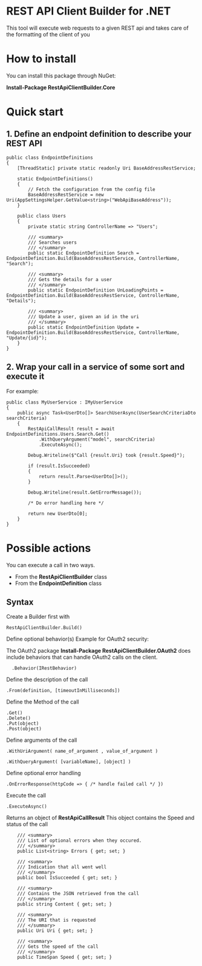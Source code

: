 # REST API Client Builder for .NET

This tool will execute web requests to a given REST api and takes care of the formatting of the client of you

# How to install

You can install this package through NuGet:

**Install-Package RestApiClientBuilder.Core**

# Quick start

## 1. Define an endpoint definition to describe your REST API

    public class EndpointDefinitions
    {
        [ThreadStatic] private static readonly Uri BaseAddressRestService;

        static EndpointDefinitions()
        {
            // Fetch the configuration from the config file
            BaseAddressRestService = new Uri(AppSettingsHelper.GetValue<string>("WebApiBaseAddress"));
        }

        public class Users
        {
            private static string ControllerName => "Users";

            /// <summary>
            /// Searches users
            /// </summary>
            public static EndpointDefinition Search = EndpointDefinition.Build(BaseAddressRestService, ControllerName, "Search");

            /// <summary>
            /// Gets the details for a user
            /// </summary>
            public static EndpointDefinition UnLoadingPoints = EndpointDefinition.Build(BaseAddressRestService, ControllerName, "Details");
            
            /// <summary>
            /// Update a user, given an id in the uri
            /// </summary>
            public static EndpointDefinition Update = EndpointDefinition.Build(BaseAddressRestService, ControllerName, "Update/{id}");
        }
    }

## 2. Wrap your call in a service of some sort and execute it

For example:

    public class MyUserService : IMyUserService
    {
        public async Task<UserDto[]> SearchUserAsync(UserSearchCriteriaDto searchCriteria)
        {
            RestApiCallResult result = await EndpointDefinitions.Users.Search.Get()
                .WithQueryArgument("model", searchCriteria)
                .ExecuteAsync();

            Debug.Writeline($"Call {result.Uri} took {result.Speed}");

            if (result.IsSucceeded)
            {
                return result.Parse<UserDto[]>();
            }

            Debug.Writeline(result.GetErrorMessage());
            
            /* Do error handling here */

            return new UserDto[0];
        }
    }

# Possible actions

You can execute a call in two ways.
* From the **RestApiClientBuilder** class
* From the **EndpointDefinition** class

## Syntax

Create a Builder first with

    RestApiClientBuilder.Build()

Define optional behavior(s)
  Example for OAuth2 security:
  
  The OAuth2 package **Install-Package RestApiClientBuilder.OAuth2** does include behaviors that can handle OAuth2 calls on the client.

      .Behavior(IRestBehavior)
    
Define the description of the call

    .From(definition, [timeoutInMilliseconds])

Define the Method of the call

    .Get()
    .Delete()
    .Put(object)
    .Post(object)

Define arguments of the call

    .WithUriArgument( name_of_argument , value_of_argument )
    
    .WithQueryArgument( [variableName], [object] )
    
Define optional error handling

    .OnErrorResponse(httpCode => { /* handle failed call */ })
    
Execute the call

    .ExecuteAsync()
    
Returns an object of **RestApiCallResult**
This object contains the Speed and status of the call

        /// <summary>
        /// List of optional errors when they occured.
        /// </summary>
        public List<string> Errors { get; set; }

        /// <summary>
        /// Indication that all went well
        /// </summary>
        public bool IsSucceeded { get; set; }

        /// <summary>
        /// Contains the JSON retrieved from the call
        /// </summary>
        public string Content { get; set; }

        /// <summary>
        /// The URI that is requested
        /// </summary>
        public Uri Uri { get; set; }

        /// <summary>
        /// Gets the speed of the call
        /// </summary>
        public TimeSpan Speed { get; set; }
        
